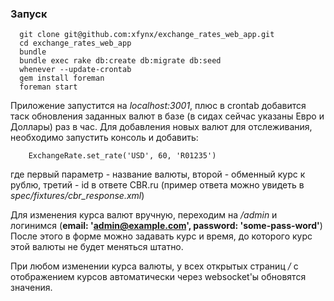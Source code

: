 ### Запуск
```
  git clone git@github.com:xfynx/exchange_rates_web_app.git
  cd exchange_rates_web_app
  bundle
  bundle exec rake db:create db:migrate db:seed
  whenever --update-crontab
  gem install foreman
  foreman start
```
Приложение запустится на *localhost:3001*, плюс в crontab добавится таск обновления заданных валют в базе (в сидах сейчас указаны Евро и Доллары) раз в час.
Для добавления новых валют для отслеживания, необходимо запустить консоль и добавить:
```
    ExchangeRate.set_rate('USD', 60, 'R01235')
```
где первый параметр - название валюты, второй - обменный курс к рублю, третий - id в ответе CBR.ru (пример ответа можно увидеть в *spec/fixtures/cbr_response.xml*)

Для изменения курса валют вручную, переходим на */admin* и логинимся (**email: 'admin@example.com', password: 'some-pass-word'**)
После этого в форме можно задавать курс и время, до которого курс этой валюты не будет меняться штатно.

При любом изменении курса валюты, у всех открытых страниц */* с отображением курсов автоматически через websocket'ы обновятся значения.